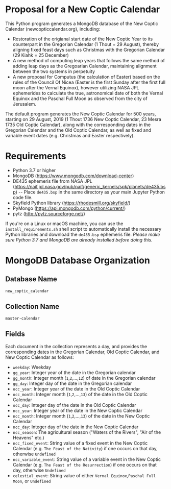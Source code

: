 # Proposal for a New Coptic Calendar
This Python program generates a MongoDB database of the New Coptic Calendar (newcopticcalendar.org), including:
- Restoration of the origianal start date of the New Coptic Year to its counterpart in the Gregorian Calendar (1 Thout = 29 August), thereby aligning fixed feast days such as Christmas with the Gregorian Calendar (29 Kiahk = 25 December)
- A new method of computing leap years that follows the same method of adding leap days as the Gregoarian Calendar, maintaining alignment between the two systems in perpetuity
- A new proposal for Computus (the calculation of Easter) based on the rules of the Council Of Nicea (Easter is the first Sunday after the first full moon after the Vernal Equinox), however utilizing NASA JPL ephemerides to calculate the true, astronomical date of both the Vernal Equinox and the Paschal Full Moon as observed from the city of Jerusalem. 


The default program generates the New Coptic Calendar for 500 years, starting on 29 August, 2019 (1 Thout 1736 New Coptic Calendar, 23 Mesra 1735 Old Coptic Calendar), along with the corresponding dates in the Gregorian Calendar and the Old Coptic Calendar, as well as fixed and variable event dates (e.g. Christmas and Easter respectively). 

# Requirements
- Python 3.7 or higher
- MongoDB (https://www.mongodb.com/download-center)
- DE435 ephemeris file from NASA JPL (https://naif.jpl.nasa.gov/pub/naif/generic_kernels/spk/planets/de435.bsp)
-- Place `de435.bsp` in the same directory as your main Jupyter Python code file.
- Skyfield Python library (https://rhodesmill.org/skyfield/)
- PyMongo (https://api.mongodb.com/python/current/)
- pytz (http://pytz.sourceforge.net/)

If you're on a Linux or macOS machine, you can use the `install_requirements.sh` shell script to automatically install the necessary Python libraries and download the `de435.bsp` ephemeris file. *Please make sure Python 3.7 and MongoDB are already installed before doing this.*

# MongoDB Database Organization
## Database Name
`new_coptic_calendar`
## Collection Name
`master-calendar`
## Fields
Each document in the collection represents a day, and provides the corresponding dates in the Gregorian Calendar, Old Coptic Calendar, and New Coptic Calendar as follows:
- `weekday`: Weekday
- `gg_year`: Integer year of the date in the Gregorian calendar
- `gg_month`: Integer month (`1`,`2`,…,`12`) of date in the Gregorian calendar
- `gg_day`: Integer day of the date in the Gregorian calendar
- `occ_year`: Integer year of the date in the Old Coptic Calendar
- `occ_month`: Integer month (`1`,`2`,…,`13`) of the date in the Old Coptic Calendar
- `occ_day`: Integer day of the date in the Old Coptic Calendar
- `ncc_year`: Integer year of the date in the New Coptic Calendar
- `ncc_month`: Integer month (`1`,`2`,…,`13`) of the date in the New Coptic Calendar
- `ncc_day`: Integer day of the date in the New Coptic Calendar
- `ncc_season`: The agricultural season ("Waters of the Rivers", "Air of the Heavens" etc.)
- `ncc_fixed_event`: String value of a fixed event in the New Coptic Calendar (e.g. `The Feast of the Nativity`) if one occurs on that day, otherwise `Undefined`
- `ncc_variable_event`: String value of a variable event in the New Coptic Calendar (e.g. `The Feast of the Resurrection`) if one occurs on that day, otherwise `Undefined`
- `celestial_event`: String value of either `Vernal Equinox`,`Paschal Full Moon`, or `Undefined`
